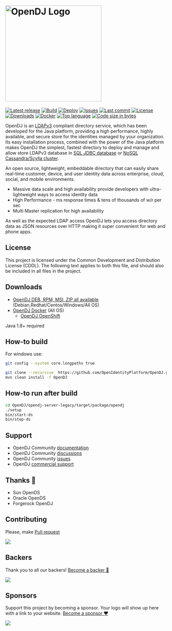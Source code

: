 # <img alt="OpenDJ Logo" src="https://github.com/OpenIdentityPlatform/OpenDJ/raw/master/logo.png" width="300"/>
[![Latest release](https://img.shields.io/github/release/OpenIdentityPlatform/OpenDJ.svg)](https://github.com/OpenIdentityPlatform/OpenDJ/releases)
[![Build](https://github.com/OpenIdentityPlatform/OpenDJ/actions/workflows/build.yml/badge.svg)](https://github.com/OpenIdentityPlatform/OpenDJ/actions/workflows/build.yml)
[![Deploy](https://github.com/OpenIdentityPlatform/OpenDJ/actions/workflows/deploy.yml/badge.svg)](https://github.com/OpenIdentityPlatform/OpenDJ/actions/workflows/deploy.yml)
[![Issues](https://img.shields.io/github/issues/OpenIdentityPlatform/OpenDJ.svg)](https://github.com/OpenIdentityPlatform/OpenDJ/issues)
[![Last commit](https://img.shields.io/github/last-commit/OpenIdentityPlatform/OpenDJ.svg)](https://github.com/OpenIdentityPlatform/OpenDJ/commits/master)
[![License](https://img.shields.io/badge/license-CDDL-blue.svg)](https://github.com/OpenIdentityPlatform/OpenDJ/blob/master/LICENSE.md)
[![Downloads](https://img.shields.io/github/downloads/OpenIdentityPlatform/OpenDJ/total.svg)](https://github.com/OpenIdentityPlatform/OpenDJ/releases)
[![Docker](https://img.shields.io/docker/pulls/openidentityplatform/opendj.svg)](https://hub.docker.com/r/openidentityplatform/opendj)
[![Top language](https://img.shields.io/github/languages/top/OpenIdentityPlatform/OpenDJ.svg)](https://github.com/OpenIdentityPlatform/OpenDJ)
[![Code size in bytes](https://img.shields.io/github/languages/code-size/OpenIdentityPlatform/OpenDJ.svg)](https://github.com/OpenIdentityPlatform/OpenDJ)

OpenDJ is an [LDAPv3](http://tools.ietf.org/html/rfc4510) compliant directory service, which has been developed 
for the Java platform, providing a high performance, highly available, and secure store for the identities managed 
by your organization. Its easy installation process, combined with the power of the Java platform makes OpenDJ
the simplest, fastest directory to deploy and manage and allow store LDAPv3 database in [SQL JDBC database](https://github.com/OpenIdentityPlatform/OpenDJ/wiki/How-To#store-ldap-catalog-data-in-jdbc-databse) or [NoSQL Cassandra/Scylla cluster](https://github.com/OpenIdentityPlatform/OpenDJ/wiki/How-To#store-ldap-catalog-data-in-cassandra-nosql-cluster).

An open source, lightweight, embeddable directory that can easily share real-time customer, device, and user identity data across enterprise, cloud, social, and mobile environments.
* Massive data scale and high availability provide developers with ultra-lightweight ways to access identity data
* High Performance - ms response times & tens of thousands of w/r per sec
* Multi Master replication for high availability

As well as the expected LDAP access OpenDJ lets you access directory data as JSON resources over HTTP making it super convenient for web and phone apps.

## License
This project is licensed under the Common Development and Distribution License (CDDL). The following text applies to 
both this file, and should also be included in all files in the project.

## Downloads 
* [OpenDJ DEB, RPM, MSI, ZIP all available](https://github.com/OpenIdentityPlatform/OpenDJ/releases/latest) (Debian,Redhat/Centos/Windows/All OS)
* [OpenDJ Docker](https://hub.docker.com/r/openidentityplatform/opendj/) (All OS) 
  * [OpenDJ OpenShift](https://github.com/OpenIdentityPlatform/OpenDJ/tree/master/opendj-packages/opendj-openshift-template)

Java 1.8+ required

## How-to build
For windows use:
```bash
git config --system core.longpaths true
```

```bash
git clone --recursive  https://github.com/OpenIdentityPlatform/OpenDJ.git
mvn clean install -f OpenDJ
```

## How-to run after build
```bash
cd OpenDJ/opendj-server-legacy/target/package/opendj
./setup
bin/start-ds
bin/stop-ds
```

## Support 
* OpenDJ Community [documentation](https://github.com/OpenIdentityPlatform/OpenDJ/wiki)
* OpenDJ Community [discussions](https://github.com/OpenIdentityPlatform/OpenDJ/discussions)
* OpenDJ Community [issues](https://github.com/OpenIdentityPlatform/OpenDJ/issues)
* OpenDJ [commercial support](https://github.com/OpenIdentityPlatform/.github/wiki/Approved-Vendor-List)

## Thanks 🥰
* Sun OpenDS
* Oracle OpenDS
* Forgerock OpenDJ

## Contributing
Please, make [Pull request](https://github.com/OpenIdentityPlatform/OpenDJ/pulls)

<a href="https://opencollective.com/OpenDJ/tiers" target="_blank">
  <!--img src="https://contributors-img.web.app/image?repo=OpenIdentityPlatform/OpenDJ" /-->
  <img src="https://opencollective.com/OpenDJ/contributors.svg?width=890&button=true" />
</a>

## Backers
Thank you to all our backers! [Become a backer 🙏](https://opencollective.com/OpenDJ/tiers)

<a href="https://opencollective.com/OpenDJ/tiers" target="_blank">
 <img src="https://opencollective.com/OpenDJ/backers.svg?width=890">
</a>

## Sponsors
Support this project by becoming a sponsor. Your logo will show up here with a link to your website. [Become a sponsor ❤️](https://opencollective.com/OpenDJ/tiers)

<a href="https://opencollective.com/OpenDJ/tiers" target="_blank">
 <img src="https://opencollective.com/OpenDJ/sponsors.svg?width=890">
</a>

